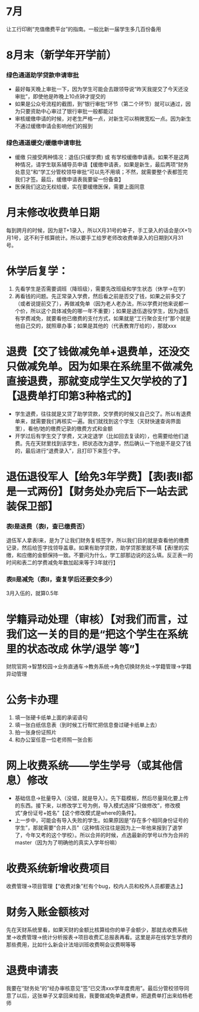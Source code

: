 
# 7月
让工行印刷“充值缴费平台”的指南。一般比新一届学生多几百份备用



# 8月末（新学年开学前）
### 绿色通道助学贷款申请审批
* 最好每天晚上审批一下，因为学生可能会去跟领导说“昨天我提交了今天还没审批”，即使他是昨晚上10点钟才提交的
* 如果是公众号流程的截图，到“银行审批”环节（第二个环节）就可以通过，因为只要资助中心审过了银行审批一般都能过
* 审核缓缴申请的时候，对老生严格一点，对新生可以稍微宽松一点。因为新生不通过缓缴申请会影响他们的报到

### 绿色通道缓交/缓缴申请审批
* 缓缴 只接受两种情况：退伍(只缓学费) 或 有学校缓缴申请表。如果不是这两种情况，请学生联系辅导员申请【缓缴申请表，如果是新生，最后两项“财务处意见”和“学工分管校领导审批”可以先不用填；不然，就需要整个表都签完我们才签。最后，缓缴申请表我要留一份备查】
* 医保我们这边无权给缓，实在要缓缴医保，需要上面同意








# 月末修改收费单日期
每到跨月的时候，因为是T+1录入，所以X月31号的单子，手工录入的话会是(X+1)月1号，这不利于核算统计。所以要手工给罗老师改收费单录入的日期到X月31号。




# 休学后复学：
1. 先看学生是否需要调班（降班级），需要先改班级和学生状态（休学->在学）
2. 再看钱的问题。先正常录入学费，然后看之前是否交了钱，如果之前多交了（或者说提前交了），再做减免单（因为老人老办法，所以学费对他来说都一个价，所以这个具体减免的哪一年不重要）；如果是退伍退役学生，因为退伍有学费减免，就要看他已缴费的支付方式，如果就是“工行聚合支付”那个就是他自己交的，就照章办事；如果是其他的（代表教育厅给的），那就xxx

# 退费【交了钱做减免单+退费单，还没交只做减免单。因为如果在系统里不做减免直接退费，那就变成学生又欠学校的了】【退费单打印第3种格式的】
* 学生退费，往往就是又贷了助学贷款，交学费的时候又自己交了。所以有退费单来，就需要我们再核实一遍。我们就找到这个学生（天财快速查询界面里），看他/她的缴费记录的缴费方式和金额
* 开学过后有学生交了学费，又决定退学（比如回去复读的），也需要给他们退费。先在天财里找到该学生，把状态改为退学，然后确认一下他是不是交了钱的，最后进行“退费录入”，且打印下来签个字。


# 退伍退役军人【给免3年学费】【表I表II都是一式两份】【财务处办完后下一站去武装保卫部】
### 表I是退费（表I，查已缴费否）
退伍军人拿表I来，是为了让我们财务复核签字，所以我们目的就是查看他的缴费记录，然后给签字找领导盖章。如果有助学贷款，助学贷那里就不填【表I里的实缴，和应缴的金额保持一致。不要问为什么，学工部那边说的这么填。反正表一的时间和表二的学费减免年数加起来等于3年就行】
### 表II是减免（表II，查复学后还要交多少）
3月入伍的，就算0.5年



# 学籍异动处理（审核）【对我们而言，过我们这一关的目的是“把这个学生在系统里的状态改成 休学/退学 等”】
财院官网->智慧校园->业务直通车->教务系统->角色切换财务处->学籍管理->学籍异动管理



# 公务卡办理
1. 填一张硬卡纸单上面的承诺语句
2. 填一张白纸信息表（到时候工行帮忙把信息誊过硬卡纸单上去）
3. 拍一张身份证照片
4. 和办公室任意一位老师照一张合影



# 网上收费系统——学生学号（或其他信息）修改
* 基础信息->批量导入（没错，就是导入）。先下载模板，然后尽量简化要上传的东西。接下来，以修改学工号为例，导入模式选择“只做修改”，修改模式“身份证号+姓名”【这个修改模式是where的条件】。
* 上一步中，可能会有导入失败的学生。如果原因是“存在多个相同身份证号的学生”，那就需要“合并人员”（这种情况往往是因为上一年他来报到了退学了，今年又考的这个学校）。所以合并的时候，点选最新的学号以作为合并的master（因为为了明确他的真实入学年份嘛）


# 收费系统新增收费项目
收费管理->项目管理【“收费对象”栏有个bug，校内人员和校外人员都要选上】



# 财务入账金额核对
先在天财系统里看，如果天财的金额比核算给你的单子金额少，那就去收费系统里->收费管理->统计分析报表->项目收费汇总报表再看。这里是非在线学生学费的那些费用，比如什么新会计法培训班收费啊会议费啊等等



# 退费申请表
我要在“财务处”的“经办审核意见”签“已交清xxx学年度费用”。最后分管校领导同意了以后，这张单子又拿回来给我，我要做减免单退费单，把退费单打出来给杨老师
